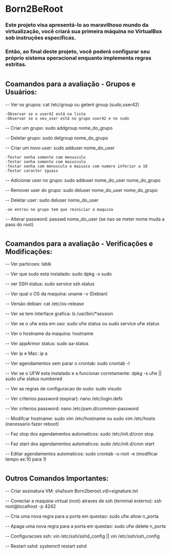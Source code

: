 # Born2BeRoot

### Este projeto visa apresentá-lo ao maravilhoso mundo da virtualização, você criará sua primeira máquina no VirtualBox sob instruções específicas. 

### Então, ao final deste projeto, você poderá configurar seu próprio sistema operacional enquanto implementa regras estritas.

#
## Coamandos para a avaliação - Grupos e Usuários:

-- Ver os grupos: cat /etc/group ou getent group (sudo,user42)

	-Observar se o user42 está na lista
	-Observar se o seu_user está no grupo user42 e no sudo
-- Criar um grupo: sudo addgroup nome_do_grupo

-- Deletar grupo: sudo delgroup nome_do_grupo

-- Criar um novo user: sudo adduser nome_do_user

	-Testar senha somente com menusculo
	-Testar senha somente com maiusculo
	-Testar senha com menusculo e maiusco com numero inferior a 10
	-Testar caracter iguais

-- Adicionar user no grupo: sudo adduser nome_do_user nome_do_grupo

-- Remover user do grupo: sudo deluser nome_do_user nome_do_grupo

-- Deletar user: sudo deluser nome_do_user

	-se entrou no grupo tem que reiniciar a maquina

-- Alterar password: passwd nome_do_user (se nao se meter nome muda a pass do root)
#
## Coamandos para a avaliação - Verificações e Modificações:


-- Ver particoes: lsblk

-- Ver que sudo esta instalado: sudo dpkg -s sudo

-- ver SSH status: sudo service ssh status

-- Ver qual o OS da maquina: uname -v (Debian)

-- Versão debian: cat /etc/os-release 

-- Ver se tem interface grafica: ls /usr/bin/*session 

-- Ver se o ufw esta em uso: sudo ufw status ou sudo service ufw status

-- Ver o hostname da maquina: hostname

-- Ver appArmor status: sudo aa-status

-- Ver ip e Mac: ip a

-- Ver agendamentos sem parar o crontab: sudo crontab -l

-- Ver se o UFW esta instalado e a funcionar corretamente: dpkg -s ufw || sudo ufw status numbered

-- Ver as regras de configuracao do sudo: sudo visudo

-- Ver criterios password (expirar): nano /etc/login.defs

-- Ver criterios password: nano /etc/pam.d/common-password 

-- Modifcar hostname: sudo vim /etc/hostname ou sudo vim /etc/hosts (necessario fazer reboot)

-- Faz stop dos agendamentos automaticos: sudo /etc/init.d/cron stop

-- Faz start dos agendamentos automaticos: sudo /etc/init.d/cron start

-- Editar agendamentos automaticos: sudo crontab -u root -e (modificar tempo ex:10 para 1)
#
## Outros Comandos Importantes:

-- Criar assinatura VM: sha1sum Born2beroot.vdi>signature.txt

-- Conectar a maquina virtual (root) atraves de ssh (terminal externo): ssh root@localhost -p 4242

-- Cria uma nova regra para a porta em questao: sudo ufw allow n_porta

-- Apaga uma nova regra para a porta em questao: sudo ufw delete n_porta

-- Configuracoes ssh: vin /etc/ssh/sshd_config || vin /etc/ssh/ssh_config

-- Restart sshd: systemctl restart sshd